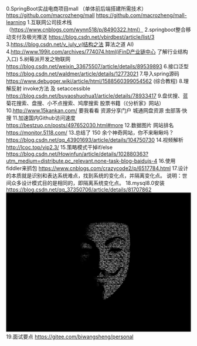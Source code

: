 0.SpringBoot实战电商项目mall （单体前后端搭建所需技术）https://github.com/macrozheng/mall https://github.com/macrozheng/mall-learning
1.互联网公司技术栈（https://www.cnblogs.com/wynn518/p/8490322.html）
2.springboot整合移动支付及极光推送
https://blog.csdn.net/vbirdbest/article/list/3
3.https://blog.csdn.net/v_july_v(结构之法 算法之道 AI)
4.http://www.199it.com/archives/774074.html(iFinD产业链中心 了解行业结构入口)
5.树莓派开发之物联网 https://blog.csdn.net/weixin_33675507/article/details/89539893
6.接口泛型 https://blog.csdn.net/waldmer/article/details/12773021
7.导入spring源码 https://www.debugger.wiki/article/html/1588560399054562 (综合教程)
8.理解反射 invoke方法 及 setaccessible https://blog.csdn.net/buyaoshuohua1/article/details/78933417
9.盘优搜、蓝菊花搜索、盘搜、小不点搜索、鸠摩搜索 股票书籍（《分析家》网站）
10.http://www.15kankan.com/ 要我看看 资源分享门户 城通网盘资源 虫部落·快搜
11.加速国内Github访问速度 https://bestzuo.cn/posts/497652030.html#more
12.数据图片 网站排名 https://monitor.5118.com/
13.总结了 150 余个神奇网站，你不来瞅瞅吗？ https://blog.csdn.net/qq_43901693/article/details/104750730
14.视频解析 http://lcoc.top/vip2.3/
15.策略模式干掉if/else https://blog.csdn.net/Howinfun/article/details/102880363?utm_medium=distribute.pc_relevant.none-task-blog-baidujs-4 
16.使用fiddler来抓包 https://www.cnblogs.com/crazycode2/p/6517784.html
17.设计的本质就是识别和表达系统难点，找到系统的变化点，并隔离变化点。 说明：世间众多设计模式目的是相同的，即隔离系统变化点。
18.mysql8.0安装 https://blog.csdn.net/qq_37350706/article/details/81707862
![image](https://github.com/wangyafe/helloworld/blob/master/code-wallpaper-8.jpg)
19.面试要点 https://gitee.com/biwangsheng/personal
